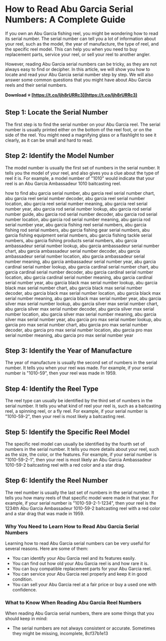 
 
# How to Read Abu Garcia Serial Numbers: A Complete Guide
 
If you own an Abu Garcia fishing reel, you might be wondering how to read its serial number. The serial number can tell you a lot of information about your reel, such as the model, the year of manufacture, the type of reel, and the specific reel model. This can help you when you need to buy replacement parts, service your reel, or sell your reel to another angler.
 
However, reading Abu Garcia serial numbers can be tricky, as they are not always easy to find or decipher. In this article, we will show you how to locate and read your Abu Garcia serial number step by step. We will also answer some common questions that you might have about Abu Garcia reels and their serial numbers.
 
**Download ⭐ [https://t.co/Ijh8rURRc3](https://t.co/Ijh8rURRc3)**


 
## Step 1: Locate the Serial Number
 
The first step is to find the serial number on your Abu Garcia reel. The serial number is usually printed either on the bottom of the reel foot, or on the side of the reel. You might need a magnifying glass or a flashlight to see it clearly, as it can be small and hard to read.
 
## Step 2: Identify the Model Number
 
The model number is usually the first set of numbers in the serial number. It tells you the model of your reel, and also gives you a clue about the type of reel it is. For example, a model number of "1010" would indicate that your reel is an Abu Garcia Ambassadeur 1010 baitcasting reel.
 
how to find abu garcia serial number,  abu garcia reel serial number chart,  abu garcia reel serial number decoder,  abu garcia reel serial number location,  abu garcia reel serial number meaning,  abu garcia reel serial number year,  abu garcia rod serial number lookup,  abu garcia rod serial number guide,  abu garcia rod serial number decoder,  abu garcia rod serial number location,  abu garcia rod serial number meaning,  abu garcia rod serial number year,  abu garcia fishing reel serial numbers,  abu garcia fishing rod serial numbers,  abu garcia fishing gear serial numbers,  abu garcia fishing equipment serial numbers,  abu garcia fishing tackle serial numbers,  abu garcia fishing products serial numbers,  abu garcia ambassadeur serial number lookup,  abu garcia ambassadeur serial number chart,  abu garcia ambassadeur serial number decoder,  abu garcia ambassadeur serial number location,  abu garcia ambassadeur serial number meaning,  abu garcia ambassadeur serial number year,  abu garcia cardinal serial number lookup,  abu garcia cardinal serial number chart,  abu garcia cardinal serial number decoder,  abu garcia cardinal serial number location,  abu garcia cardinal serial number meaning,  abu garcia cardinal serial number year,  abu garcia black max serial number lookup,  abu garcia black max serial number chart,  abu garcia black max serial number decoder,  abu garcia black max serial number location,  abu garcia black max serial number meaning,  abu garcia black max serial number year,  abu garcia silver max serial number lookup,  abu garcia silver max serial number chart,  abu garcia silver max serial number decoder,  abu garcia silver max serial number location,  abu garcia silver max serial number meaning,  abu garcia silver max serial number year,  abu garcia pro max serial number lookup,  abu garcia pro max serial number chart,  abu garcia pro max serial number decoder,  abu garcia pro max serial number location,  abu garcia pro max serial number meaning,  abu garcia pro max serial number year
 
## Step 3: Identify the Year of Manufacture
 
The year of manufacture is usually the second set of numbers in the serial number. It tells you when your reel was made. For example, if your serial number is "1010-59", then your reel was made in 1959.
 
## Step 4: Identify the Reel Type
 
The reel type can usually be identified by the third set of numbers in the serial number. It tells you what kind of reel your reel is, such as a baitcasting reel, a spinning reel, or a fly reel. For example, if your serial number is "1010-59-2", then your reel is most likely a baitcasting reel.
 
## Step 5: Identify the Specific Reel Model
 
The specific reel model can usually be identified by the fourth set of numbers in the serial number. It tells you more details about your reel, such as the size, the color, or the features. For example, if your serial number is "1010-59-2-1", then your reel is most likely an Abu Garcia Ambassadeur 1010-59-2 baitcasting reel with a red color and a star drag.
 
## Step 6: Identify the Reel Number
 
The reel number is usually the last set of numbers in the serial number. It tells you how many reels of that specific model were made in that year. For example, if your serial number is "1010-59-2-1-1234", then your reel is the 1234th Abu Garcia Ambassadeur 1010-59-2 baitcasting reel with a red color and a star drag that was made in 1959.
 
### Why You Need to Learn How to Read Abu Garcia Serial Numbers
 
Learning how to read Abu Garcia serial numbers can be very useful for several reasons. Here are some of them:
 
- You can identify your Abu Garcia reel and its features easily.
- You can find out how old your Abu Garcia reel is and how rare it is.
- You can buy compatible replacement parts for your Abu Garcia reel.
- You can service your Abu Garcia reel properly and keep it in good condition.
- You can sell your Abu Garcia reel at a fair price or buy a used one with confidence.

### What to Know When Reading Abu Garcia Reel Numbers
 
When reading Abu Garcia serial numbers, there are some things that you should keep in mind:

- The serial numbers are not always consistent or accurate. Sometimes they might be missing, incomplete, 8cf37b1e13


